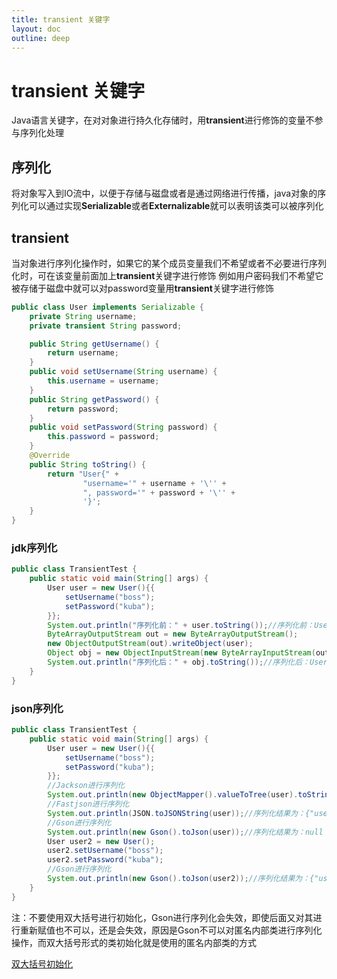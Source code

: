 ```yaml
---
title: transient 关键字
layout: doc
outline: deep
---
```


# transient 关键字

Java语言关键字，在对对象进行持久化存储时，用**transient**进行修饰的变量不参与序列化处理

## 序列化

将对象写入到IO流中，以便于存储与磁盘或者是通过网络进行传播，java对象的序列化可以通过实现**Serializable**或者**Externalizable**就可以表明该类可以被序列化

## transient

当对象进行序列化操作时，如果它的某个成员变量我们不希望或者不必要进行序列化时，可在该变量前面加上**transient**关键字进行修饰
例如用户密码我们不希望它被存储于磁盘中就可以对password变量用**transient**关键字进行修饰

```java
public class User implements Serializable {
	private String username;
    private transient String password;

    public String getUsername() {
        return username;
    }
    public void setUsername(String username) {
        this.username = username;
    }
    public String getPassword() {
        return password;
    }
    public void setPassword(String password) {
        this.password = password;
    }
    @Override
    public String toString() {
        return "User{" +
                "username='" + username + '\'' +
                ", password='" + password + '\'' +
                '}';
    }
}

```

### jdk序列化

```java
public class TransientTest {
    public static void main(String[] args) {
        User user = new User(){{
            setUsername("boss");
            setPassword("kuba");
        }};
        System.out.println("序列化前：" + user.toString());//序列化前：User{username='boss', password='kuba'}
        ByteArrayOutputStream out = new ByteArrayOutputStream();
        new ObjectOutputStream(out).writeObject(user);
        Object obj = new ObjectInputStream(new ByteArrayInputStream(out.toByteArray())).readObject();
        System.out.println("序列化后：" + obj.toString());//序列化后：User{username='boss', password='null'}
    }
}
```

### json序列化

```java
public class TransientTest {
    public static void main(String[] args) {
        User user = new User(){{
            setUsername("boss");
            setPassword("kuba");
        }};
        //Jackson进行序列化
        System.out.println(new ObjectMapper().valueToTree(user).toString());//序列化结果为：{"username":"boss","password":"kuba"}
        //Fastjson进行序列化
        System.out.println(JSON.toJSONString(user));//序列化结果为：{"username":"boss"}
        //Gson进行序列化
        System.out.println(new Gson().toJson(user));//序列化结果为：null
        User user2 = new User();
        user2.setUsername("boss");
        user2.setPassword("kuba");
        //Gson进行序列化
        System.out.println(new Gson().toJson(user2));//序列化结果为：{"username":"boss"}
    }
}
```

注：不要使用双大括号进行初始化，Gson进行序列化会失效，即使后面又对其进行重新赋值也不可以，还是会失效，原因是Gson不可以对匿名内部类进行序列化操作，而双大括号形式的类初始化就是使用的匿名内部类的方式

[双大括号初始化](/java/double-brace-init)

